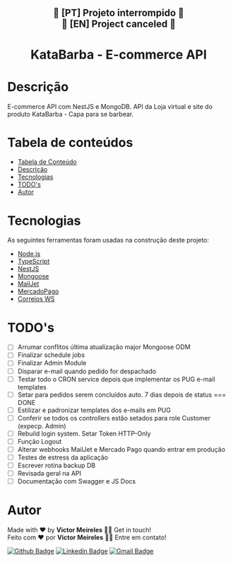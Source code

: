 <h2 align="center">
	🚧  [PT] Projeto interrompido  🚧
  <br/>
  🚧  [EN] Project canceled  🚧
</h2>

<h1 align="center" style="border-bottom: none">
  KataBarba - E-commerce API
</h1>

<h1 id="descricao">Descrição</h1>

<p>
  E-commerce API com NestJS e MongoDB. API da Loja virtual e site do produto KataBarba - Capa para se barbear.
</p>

<h1 id="tabela-de-conteudo">Tabela de conteúdos</h1>

<!--ts-->
   * [Tabela de Conteúdo](#tabela-de-conteudo)
   * [Descrição](#descricao)
   * [Tecnologias](#tecnologias)
   * [TODO's](#todos)
   * [Autor](#autor)
<!--te-->

<h1 id="tecnologias">Tecnologias</h1>

<p>
    As seguintes ferramentas foram usadas na construção deste projeto:
</p>

- [Node.js](https://nodejs.org/en/)
- [TypeScript](https://www.typescriptlang.org/)
- [NestJS](https://nestjs.com/)
- [Mongoose](https://mongoosejs.com/)
- [MailJet](https://www.mailjet.com/)
- [MercadoPago](https://www.mercadopago.com.br/developers/en/guides/online-payments/checkout-pro/introduction)
- [Correios WS](https://cws.correios.com.br/)

<h1 id="todos">TODO's</h1>

- [ ] Arrumar conflitos última atualização major Mongoose ODM
- [ ] Finalizar schedule jobs
- [ ] Finalizar Admin Module
- [ ] Disparar e-mail quando pedido for despachado
- [ ] Testar todo o CRON service depois que implementar os PUG e-mail templates
- [ ] Setar para pedidos serem concluídos auto. 7 dias depois de status === DONE
- [ ] Estilizar e padronizar templates dos e-mails em PUG
- [ ] Conferir se todos os controllers estão setados para role Customer (expecp. Admin)
- [ ] Rebuild login system. Setar Token HTTP-Only
- [ ] Função Logout
- [ ] Alterar webhooks MailJet e Mercado Pago quando entrar em produção
- [ ] Testes de estress da aplicação
- [ ] Escrever rotina backup DB
- [ ] Revisada geral na API
- [ ] Documentação com Swagger e JS Docs

<h1 id="autor">Autor</h1>

<p>
  Made with ❤️ by <b>Victor Meireles</b> 👋🏽 Get in touch!
  <br/>
  Feito com ❤️ por <b>Victor Meireles</b> 👋🏽 Entre em contato!
</p>

[![Github Badge](https://img.shields.io/badge/-Github-000?style=flat-square&logo=Github&logoColor=white&link=https://github.com/VictorLM)](https://github.com/VictorLM)
[![Linkedin Badge](https://img.shields.io/badge/-LinkedIn-blue?style=flat-square&logo=Linkedin&logoColor=white&link=https://www.linkedin.com/in/victorlucasmeireles/)](https://www.linkedin.com/in/victorlucasmeireles/)
[![Gmail Badge](https://img.shields.io/badge/-Email-c14438?style=flat-square&logo=Gmail&logoColor=white&link=mailto:victor.meireles.dev@gmail.com)](mailto:victor.meireles.dev@gmail.com)
